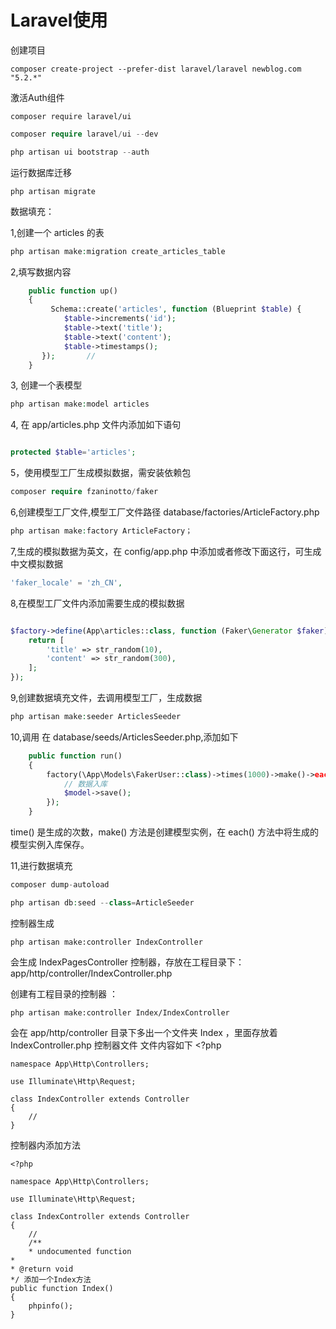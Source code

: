 # Laravel使用

创建项目

```composer create-project --prefer-dist laravel/laravel newblog.com "5.2.*"```

激活Auth组件

```composer require laravel/ui```

```php 
composer require laravel/ui --dev
```

```php 
php artisan ui bootstrap --auth
```
运行数据库迁移

```php artisan migrate```


数据填充：

1,创建一个 articles 的表

```php 
php artisan make:migration create_articles_table

```
2,填写数据内容

```php
    public function up()
    {
		 Schema::create('articles', function (Blueprint $table) {
			$table->increments('id');
			$table->text('title');
			$table->text('content');
			$table->timestamps();
       });       //
    }

```

3, 创建一个表模型

```php
php artisan make:model articles
```
4, 在 app/articles.php 文件内添加如下语句

```php

protected $table='articles';

```
5，使用模型工厂生成模拟数据，需安装依赖包
```php 
composer require fzaninotto/faker
```

6,创建模型工厂文件,模型工厂文件路径 database/factories/ArticleFactory.php

```php 
php artisan make:factory ArticleFactory；
```
7,生成的模拟数据为英文，在 config/app.php 中添加或者修改下面这行，可生成中文模拟数据

```php
'faker_locale' = 'zh_CN',
```
8,在模型工厂文件内添加需要生成的模拟数据

```php 

$factory->define(App\articles::class, function (Faker\Generator $faker) {
    return [
        'title' => str_random(10),
        'content' => str_random(300),
    ];
});

```
9,创建数据填充文件，去调用模型工厂，生成数据

```php 
php artisan make:seeder ArticlesSeeder

```
10,调用 在 database/seeds/ArticlesSeeder.php,添加如下

```php 
	public function run()
	{
		factory(\App\Models\FakerUser::class)->times(1000)->make()->each(function ($model) {
			// 数据入库
			$model->save();
		});
	}
```
time() 是生成的次数，make() 方法是创建模型实例，在 each() 方法中将生成的模型实例入库保存。

11,进行数据填充

```php 
composer dump-autoload 

```

```php 
php artisan db:seed --class=ArticleSeeder

```

控制器生成

```php artisan make:controller IndexController```







会生成 IndexPagesController
控制器，存放在工程目录下：app/http/controller/IndexController.php

创建有工程目录的控制器 ：


```php artisan make:controller Index/IndexController```

会在 app/http/controller 目录下多出一个文件夹 Index
，里面存放着IndexController.php 控制器文件
文件内容如下
	<?php

	namespace App\Http\Controllers;

	use Illuminate\Http\Request;

	class IndexController extends Controller
	{
		//
	}

控制器内添加方法

	<?php

	namespace App\Http\Controllers;

	use Illuminate\Http\Request;

	class IndexController extends Controller
	{
		//
		/**
		* undocumented function
	*
	* @return void
	*/ 添加一个Index方法
	public function Index()
	{
		phpinfo();
	}
	
